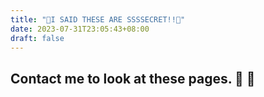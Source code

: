 ```yaml
---
title: "🚨I SAID THESE ARE SSSSECRET!!🚨"
date: 2023-07-31T23:05:43+08:00
draft: false
---
```


## Contact me  to look at these pages. 👀 👀